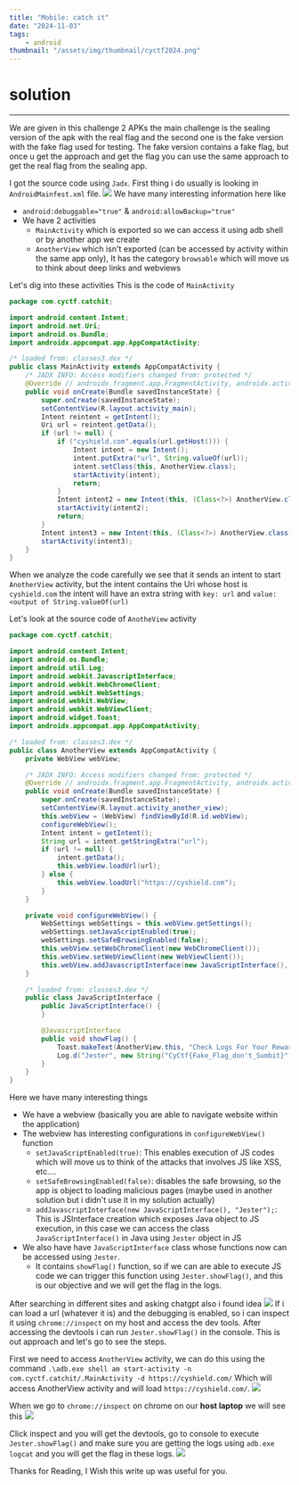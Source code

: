 ```yaml
---
title: "Mobile: catch it"
date: "2024-11-03"
tags:
    - android
thumbnail: "/assets/img/thumbnail/cyctf2024.png"
---
```



# solution
---
We are given in this challenge 2 APKs the main challenge is the sealing version of the apk with the real flag and the second one is the fake version with the fake flag used for testing.
The fake version contains a fake flag, but once u get the approach and get the flag you can use the same approach to get the real flag from the sealing app.

I got the source code using `Jadx`.
First thing i do usually is looking in `AndroidMainfest.xml` file.
<img src="/assets/img/cyctf qual 24/capture.png">
We have many interesting information here like
- `android:debuggable="true"` & `android:allowBackup="true"`
- We have 2 activities
    - `MainActivity` which is exported so we can access it using adb shell or by another app we create
    - `AnotherView` which isn't exported (can be accessed by activity within the same app only), It has the category `browsable` which will move us to think about deep links and webviews

Let's dig into these activities
This is the code of `MainActivity`
```java
package com.cyctf.catchit;

import android.content.Intent;
import android.net.Uri;
import android.os.Bundle;
import androidx.appcompat.app.AppCompatActivity;

/* loaded from: classes3.dex */
public class MainActivity extends AppCompatActivity {
    /* JADX INFO: Access modifiers changed from: protected */
    @Override // androidx.fragment.app.FragmentActivity, androidx.activity.ComponentActivity, androidx.core.app.ComponentActivity, android.app.Activity
    public void onCreate(Bundle savedInstanceState) {
        super.onCreate(savedInstanceState);
        setContentView(R.layout.activity_main);
        Intent reintent = getIntent();
        Uri url = reintent.getData();
        if (url != null) {
            if ("cyshield.com".equals(url.getHost())) {
                Intent intent = new Intent();
                intent.putExtra("url", String.valueOf(url));
                intent.setClass(this, AnotherView.class);
                startActivity(intent);
                return;
            }
            Intent intent2 = new Intent(this, (Class<?>) AnotherView.class);
            startActivity(intent2);
            return;
        }
        Intent intent3 = new Intent(this, (Class<?>) AnotherView.class);
        startActivity(intent3);
    }
}
```
When we analyze the code carefully we see that it sends an intent to start `AnotherView` activity, but the intent contains the Uri whose host is `cyshield.com` the intent will have an extra string with `key: url` and `value: <output of String.valueOf(url)`

Let's look at the source code of `AnotheView` activity
```java
package com.cyctf.catchit;

import android.content.Intent;
import android.os.Bundle;
import android.util.Log;
import android.webkit.JavascriptInterface;
import android.webkit.WebChromeClient;
import android.webkit.WebSettings;
import android.webkit.WebView;
import android.webkit.WebViewClient;
import android.widget.Toast;
import androidx.appcompat.app.AppCompatActivity;

/* loaded from: classes3.dex */
public class AnotherView extends AppCompatActivity {
    private WebView webView;

    /* JADX INFO: Access modifiers changed from: protected */
    @Override // androidx.fragment.app.FragmentActivity, androidx.activity.ComponentActivity, androidx.core.app.ComponentActivity, android.app.Activity
    public void onCreate(Bundle savedInstanceState) {
        super.onCreate(savedInstanceState);
        setContentView(R.layout.activity_another_view);
        this.webView = (WebView) findViewById(R.id.webView);
        configureWebView();
        Intent intent = getIntent();
        String url = intent.getStringExtra("url");
        if (url != null) {
            intent.getData();
            this.webView.loadUrl(url);
        } else {
            this.webView.loadUrl("https://cyshield.com");
        }
    }

    private void configureWebView() {
        WebSettings webSettings = this.webView.getSettings();
        webSettings.setJavaScriptEnabled(true);
        webSettings.setSafeBrowsingEnabled(false);
        this.webView.setWebChromeClient(new WebChromeClient());
        this.webView.setWebViewClient(new WebViewClient());
        this.webView.addJavascriptInterface(new JavaScriptInterface(), "Jester");
    }

    /* loaded from: classes3.dex */
    public class JavaScriptInterface {
        public JavaScriptInterface() {
        }

        @JavascriptInterface
        public void showFlag() {
            Toast.makeText(AnotherView.this, "Check Logs For Your Reward!!", 1).show();
            Log.d("Jester", new String("CyCtf{Fake_Flag_don't_Sumbit}"));
        }
    }
}
```
Here we have many interesting things
- We have a webview (basically you are able to navigate website within the application)
- The webview has interesting configurations in `configureWebView()` function
    - `setJavaScriptEnabled(true)`: This enables execution of JS codes which will move us to think of the attacks that involves JS like XSS, etc....
    - `setSafeBrowsingEnabled(false)`: disables the safe browsing, so the app is object to loading malicious pages (maybe used in another solution but i didn't use it in my solution actually)
    - `addJavascriptInterface(new JavaScriptInterface(), "Jester");`: This is JSInterface creation which exposes Java object to JS execution, in this case we can access the class `JavaScriptInterface()` in Java using `Jester` object in JS
- We also have have `JavaScriptInterface` class whose functions now can be accessed using `Jester`.
    - It contains `showFlag()` function, so if we can are able to execute JS code we can trigger this function using `Jester.showFlag()`, and this is our objective and we will get the flag in the logs.

After searching in different sites and asking chatgpt also i found idea
<img src="/assets/img/cyctf qual 24/capture1.png">
If i can load a url (whatever it is) and the debugging is enabled, so i can inspect it using `chrome://inspect` on my host and access the dev tools.
After accessing the devtools i can run `Jester.showFlag()` in the console.
This is out approach and let's go to see the steps.

First we need to access `AnotherView` activity, we can do this using the command `.\adb.exe shell am start-activity -n com.cyctf.catchit/.MainActivity -d https://cyshield.com/` Which will access AnotherView activity and will load `https://cyshield.com/`.
<img src="/assets/img/cyctf qual 24/capture2.png">

When we go to `chrome://inspect` on chrome on our **host laptop** we will see this
<img src="/assets/img/cyctf qual 24/capture3.png">

Click inspect and you will get the devtools, go to console to execute `Jester.showFlag()` and make sure you are getting the logs using `adb.exe logcat` and you will get the flag in these logs.
<img src="/assets/img/cyctf qual 24/capture4.png">

Thanks for Reading, I Wish this write up was useful for you.